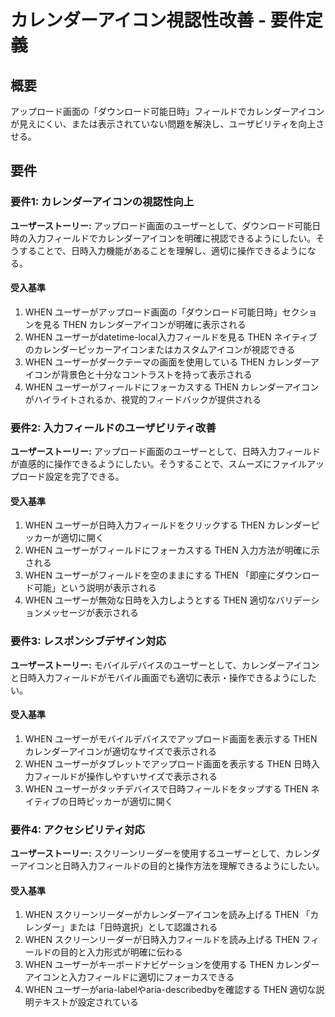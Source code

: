 # カレンダーアイコン視認性改善 - 要件定義

## 概要

アップロード画面の「ダウンロード可能日時」フィールドでカレンダーアイコンが見えにくい、または表示されていない問題を解決し、ユーザビリティを向上させる。

## 要件

### 要件1: カレンダーアイコンの視認性向上

**ユーザーストーリー:** アップロード画面のユーザーとして、ダウンロード可能日時の入力フィールドでカレンダーアイコンを明確に視認できるようにしたい。そうすることで、日時入力機能があることを理解し、適切に操作できるようになる。

#### 受入基準

1. WHEN ユーザーがアップロード画面の「ダウンロード可能日時」セクションを見る THEN カレンダーアイコンが明確に表示される
2. WHEN ユーザーがdatetime-local入力フィールドを見る THEN ネイティブのカレンダーピッカーアイコンまたはカスタムアイコンが視認できる
3. WHEN ユーザーがダークテーマの画面を使用している THEN カレンダーアイコンが背景色と十分なコントラストを持って表示される
4. WHEN ユーザーがフィールドにフォーカスする THEN カレンダーアイコンがハイライトされるか、視覚的フィードバックが提供される

### 要件2: 入力フィールドのユーザビリティ改善

**ユーザーストーリー:** アップロード画面のユーザーとして、日時入力フィールドが直感的に操作できるようにしたい。そうすることで、スムーズにファイルアップロード設定を完了できる。

#### 受入基準

1. WHEN ユーザーが日時入力フィールドをクリックする THEN カレンダーピッカーが適切に開く
2. WHEN ユーザーがフィールドにフォーカスする THEN 入力方法が明確に示される
3. WHEN ユーザーがフィールドを空のままにする THEN 「即座にダウンロード可能」という説明が表示される
4. WHEN ユーザーが無効な日時を入力しようとする THEN 適切なバリデーションメッセージが表示される

### 要件3: レスポンシブデザイン対応

**ユーザーストーリー:** モバイルデバイスのユーザーとして、カレンダーアイコンと日時入力フィールドがモバイル画面でも適切に表示・操作できるようにしたい。

#### 受入基準

1. WHEN ユーザーがモバイルデバイスでアップロード画面を表示する THEN カレンダーアイコンが適切なサイズで表示される
2. WHEN ユーザーがタブレットでアップロード画面を表示する THEN 日時入力フィールドが操作しやすいサイズで表示される
3. WHEN ユーザーがタッチデバイスで日時フィールドをタップする THEN ネイティブの日時ピッカーが適切に開く

### 要件4: アクセシビリティ対応

**ユーザーストーリー:** スクリーンリーダーを使用するユーザーとして、カレンダーアイコンと日時入力フィールドの目的と操作方法を理解できるようにしたい。

#### 受入基準

1. WHEN スクリーンリーダーがカレンダーアイコンを読み上げる THEN 「カレンダー」または「日時選択」として認識される
2. WHEN スクリーンリーダーが日時入力フィールドを読み上げる THEN フィールドの目的と入力形式が明確に伝わる
3. WHEN ユーザーがキーボードナビゲーションを使用する THEN カレンダーアイコンと入力フィールドに適切にフォーカスできる
4. WHEN ユーザーがaria-labelやaria-describedbyを確認する THEN 適切な説明テキストが設定されている
